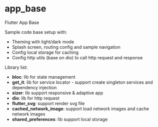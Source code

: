 # app_base

Flutter App Base

Sample code base setup with:
 - Theming with light/dark mode
 - Splash screen, routing config and sample navigation
 - Config local storage for caching
 - Config http utils (base on dio) to call http request and response

Library list:
 - <b>bloc</b>: lib for state management 
 - <b>get_it</b>: lib for service locator - support create singleton services and dependency injection 
 - <b>sizer</b>: lib support responsive & adaptive app 
 - <b>dio</b>: lib for http request 
 - <b>flutter_svg</b>: support render svg file
 - <b>cached_network_image</b>: support load network images and cache network images
 - <b>shared_preferences</b>: lib support local storage 